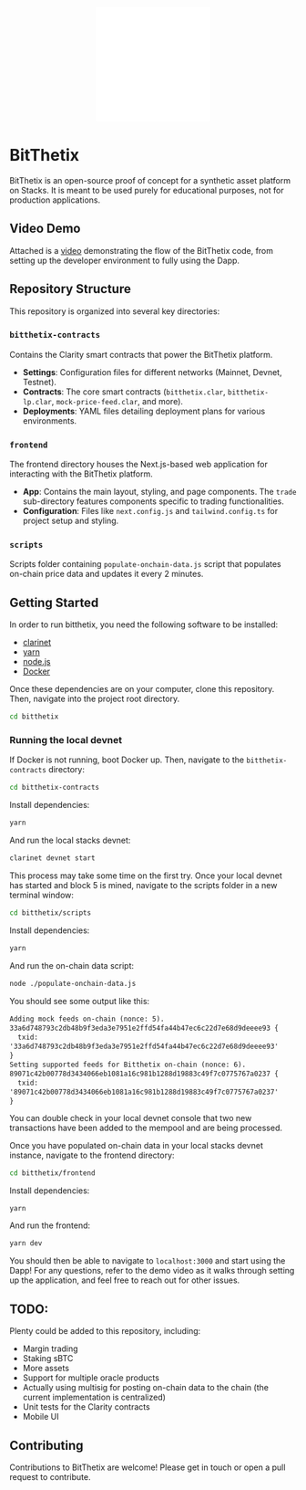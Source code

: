 <p align="center">
  <img src="logo.svg" alt="drawing" width="200"></img>
</p>

# BitThetix

BitThetix is an open-source proof of concept for a synthetic asset platform on Stacks. It is meant to be used purely for educational purposes, not for production applications.

## Video Demo
Attached is a [video](https://drive.google.com/file/d/1CuS4YZJRbf6yd1W4WvZ419C4GazZant_/view) demonstrating the flow of the BitThetix code, from setting up the developer environment to fully using the Dapp. 

## Repository Structure
This repository is organized into several key directories:

### `bitthetix-contracts`
Contains the Clarity smart contracts that power the BitThetix platform.

- **Settings**: Configuration files for different networks (Mainnet, Devnet, Testnet).
- **Contracts**: The core smart contracts (`bitthetix.clar`, `bitthetix-lp.clar`, `mock-price-feed.clar`, and more).
- **Deployments**: YAML files detailing deployment plans for various environments.

### `frontend`
The frontend directory houses the Next.js-based web application for interacting with the BitThetix platform.

- **App**: Contains the main layout, styling, and page components. The `trade` sub-directory features components specific to trading functionalities.
- **Configuration**: Files like `next.config.js` and `tailwind.config.ts` for project setup and styling.

### `scripts`
Scripts folder containing `populate-onchain-data.js` script that populates on-chain price data and updates it every 2 minutes.

## Getting Started
In order to run bitthetix, you need the following software to be installed: 
- [clarinet](https://github.com/hirosystems/clarinet)
- [yarn](https://yarnpkg.com/)
- [node.js](https://nodejs.org/en/download)
- [Docker](https://www.docker.com/)

Once these dependencies are on your computer, clone this repository. Then, navigate into the project root directory.

```bash
cd bitthetix
```

### Running the local devnet

If Docker is not running, boot Docker up. Then, navigate to the `bitthetix-contracts` directory:

```bash
cd bitthetix-contracts
```

Install dependencies:

```bash
yarn
```

And run the local stacks devnet:

```bash
clarinet devnet start
```

This process may take some time on the first try. Once your local devnet has started and block 5 is mined, navigate to the scripts folder in a new terminal window:

```bash
cd bitthetix/scripts
```

Install dependencies:

```bash
yarn
```

And run the on-chain data script:

```bash
node ./populate-onchain-data.js
```

You should see some output like this:
```
Adding mock feeds on-chain (nonce: 5).
33a6d748793c2db48b9f3eda3e7951e2ffd54fa44b47ec6c22d7e68d9deeee93 {
  txid: '33a6d748793c2db48b9f3eda3e7951e2ffd54fa44b47ec6c22d7e68d9deeee93'
}
Setting supported feeds for Bitthetix on-chain (nonce: 6).
89071c42b00778d3434066eb1081a16c981b1288d19883c49f7c0775767a0237 {
  txid: '89071c42b00778d3434066eb1081a16c981b1288d19883c49f7c0775767a0237'
}
```

You can double check in your local devnet console that two new transactions have been added to the mempool and are being processed.

Once you have populated on-chain data in your local stacks devnet instance, navigate to the frontend directory:

```bash
cd bitthetix/frontend
```

Install dependencies:

```bash
yarn
```

And run the frontend:

```bash
yarn dev
```

You should then be able to navigate to `localhost:3000` and start using the Dapp! For any questions, refer to the demo video as it walks through setting up the application, and feel free to reach out for other issues.

## TODO:

Plenty could be added to this repository, including:
- Margin trading
- Staking sBTC
- More assets
- Support for multiple oracle products
- Actually using multisig for posting on-chain data to the chain (the current implementation is centralized)
- Unit tests for the Clarity contracts
- Mobile UI

## Contributing

Contributions to BitThetix are welcome! Please get in touch or open a pull request to contribute.